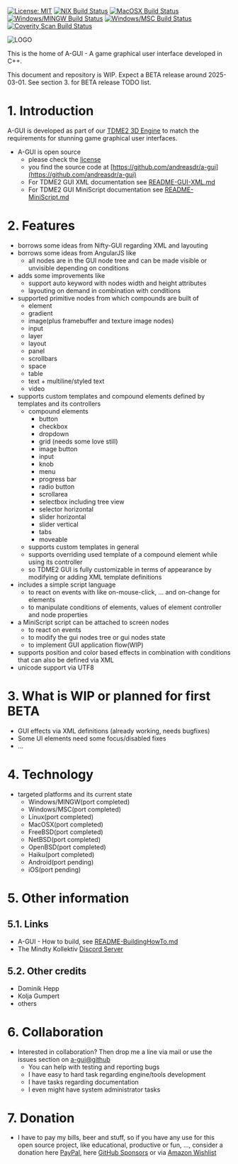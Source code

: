 [![License: MIT](https://img.shields.io/badge/License-MIT-yellow.svg)](https://github.com/andreasdr/a-gui/blob/master/LICENSE)
[![NIX Build Status](https://github.com/andreasdr/a-gui/actions/workflows/nix.yml/badge.svg)](https://github.com/andreasdr/a-gui/actions)
[![MacOSX Build Status](https://github.com/andreasdr/a-gui/actions/workflows/macosx.yml/badge.svg)](https://github.com/andreasdr/a-gui/actions)
[![Windows/MINGW Build Status](https://github.com/andreasdr/a-gui/actions/workflows/windows-mingw.yml/badge.svg)](https://github.com/andreasdr/a-gui/actions)
[![Windows/MSC Build Status](https://github.com/andreasdr/a-gui/actions/workflows/windows-msc.yml/badge.svg)](https://github.com/andreasdr/a-gui/actions)
[![Coverity Scan Build Status](https://scan.coverity.com/projects/15611/badge.svg)](https://scan.coverity.com/projects/andreasdr-a-gui)  
  
![LOGO](https://raw.githubusercontent.com/andreasdr/a-gui/master/resources/github/a-gui-logo.png)

This is the home of A-GUI - A game graphical user interface developed in C++. 

This document and repository is WIP. Expect a BETA release around 2025-03-01.
See section 3. for BETA release TODO list.

# 1. Introduction

A-GUI is developed as part of our [TDME2 3D Engine](https://github.com/andreasdr/tdme2) to match
the requirements for stunning game graphical user interfaces.

- A-GUI is open source
  - please check the [license](https://github.com/andreasdr/a-gui/blob/master/LICENSE)
  - you find the source code at [https://github.com/andreasdr/a-gui](https://github.com/andreasdr/a-gui) 
  - For TDME2 GUI XML documentation see [README-GUI-XML.md](./README-GUI-XML.md)
  - For TDME2 GUI MiniScript documentation see [README-MiniScript.md](./README-MiniScript.md)

# 2. Features
- borrows some ideas from Nifty-GUI regarding XML and layouting
- borrows some ideas from AngularJS like
    - all nodes are in the GUI node tree and can be made visible or unvisible depending on conditions
- adds some improvements like
    - support auto keyword with nodes width and height attributes
    - layouting on demand in combination with conditions
- supported primitive nodes from which compounds are built of
    - element
    - gradient
    - image(plus framebuffer and texture image nodes) 
    - input
    - layer
    - layout
    - panel
    - scrollbars
    - space
    - table
    - text + multiline/styled text
    - video
- supports custom templates and compound elements defined by templates and its controllers
    - compound elements
        - button
        - checkbox
        - dropdown
        - grid (needs some love still)
        - image button
        - input
        - knob
        - menu
        - progress bar
        - radio button
        - scrollarea
        - selectbox including tree view
        - selector horizontal
        - slider horizontal
        - slider vertical
        - tabs
        - moveable
    - supports custom templates in general
    - supports overriding used template of a compound element while using its controller
    - so TDME2 GUI is fully customizable in terms of appearance by modifying or adding XML template definitions
- includes a simple script language
    - to react on events with like on-mouse-click, ... and on-change for elements
    - to manipulate conditions of elements, values of element controller and node properties
- a MiniScript script can be attached to screen nodes
    - to react on events
    - to modify the gui nodes tree or gui nodes state
    - to implement GUI application flow(WIP)
- supports position and color based effects in combination with conditions that can also be defined via XML
- unicode support via UTF8

# 3. What is WIP or planned for first BETA
- GUI effects via XML definitions (already working, needs bugfixes)
- Some UI elements need some focus/disabled fixes
- ...

# 4. Technology
- targeted platforms and its current state
    - Windows/MINGW(port completed)
    - Windows/MSC(port completed)
    - Linux(port completed)
    - MacOSX(port completed)
    - FreeBSD(port completed)
    - NetBSD(port completed)
    - OpenBSD(port completed)
    - Haiku(port completed)
    - Android(port pending)
    - iOS(port pending)

# 5. Other information

## 5.1. Links
- A-GUI - How to build, see [README-BuildingHowTo.md](./README-BuildingHowTo.md)
- The Mindty Kollektiv [Discord Server](https://discord.gg/tMqrmcp23Q)

## 5.2. Other credits
- Dominik Hepp
- Kolja Gumpert
- others

# 6. Collaboration
- Interested in collaboration? Then drop me a line via mail or use the issues section on [a-gui@github](https://github.com/andreasdr/a-gui/issues)
    - You can help with testing and reporting bugs 
    - I have easy to hard task regarding engine/tools development
    - I have tasks regarding documentation
    - I even might have system administrator tasks

# 7. Donation 
- I have to pay my bills, beer and stuff, so if you have any use for this open source project, like educational, productive or fun, ..., consider a donation here [PayPal](https://www.paypal.me/andreasdrewke), here [GitHub Sponsors](https://github.com/sponsors/andreasdr) or via [Amazon Wishlist](https://www.amazon.de/hz/wishlist/ls/250IBUL4JSZVR?ref_=wl_share)
